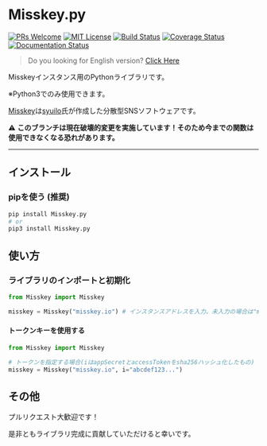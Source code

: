 # Misskey.py

[![PRs Welcome](https://img.shields.io/badge/PRs-welcome-brightgreen.svg?style=flat-square)](http://makeapullrequest.com)
[![MIT License](https://img.shields.io/badge/license-MIT-blue.svg?style=flat)](LICENSE)
[![Build Status](https://travis-ci.org/YuzuRyo61/Misskey.py.svg?branch=v1)](https://travis-ci.org/YuzuRyo61/Misskey.py)
[![Coverage Status](https://coveralls.io/repos/github/YuzuRyo61/Misskey.py/badge.svg?branch=v1)](https://coveralls.io/github/YuzuRyo61/Misskey.py?branch=v1)
[![Documentation Status](https://readthedocs.org/projects/misskeypy/badge/?version=latest)](https://misskeypy.readthedocs.io/en/latest/?badge=latest)

> Do you looking for English version? [Click Here](README.md)

Misskeyインスタンス用のPythonライブラリです。

※Python3でのみ使用できます。

[Misskey](https://github.com/syuilo/misskey)は[syuilo](https://github.com/syuilo)氏が作成した分散型SNSソフトウェアです。

⚠ **このブランチは現在破壊的変更を実施しています！そのため今までの関数は使用できなくなる恐れがあります。**

---

## インストール

### pipを使う (推奨)

```bash
pip install Misskey.py
# or
pip3 install Misskey.py
```

## 使い方

### ライブラリのインポートと初期化

```python
from Misskey import Misskey

misskey = Misskey("misskey.io") # インスタンスアドレスを入力、未入力の場合は"misskey.io"が指定されます。
```

#### トークンキーを使用する

```python
from Misskey import Misskey

# トークンを指定する場合(iはappSecretとaccessTokenをsha256ハッシュ化したもの)
misskey = Misskey("misskey.io", i="abcdef123...")
```

## その他

プルリクエスト大歓迎です！

是非ともライブラリ完成に貢献していただけると幸いです。
